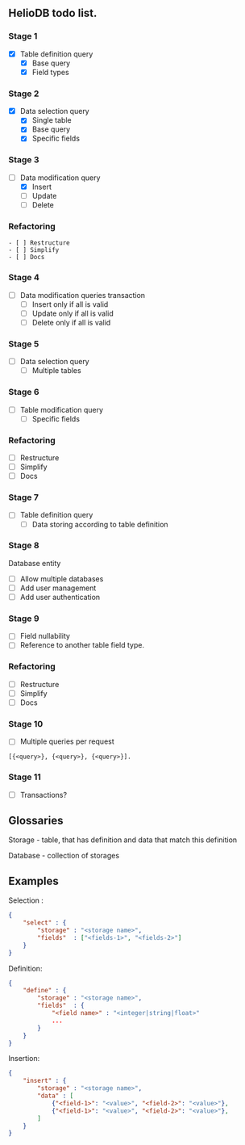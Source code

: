 ## HelioDB todo list.
### Stage 1
 - [x] Table definition query
    - [x] Base query
    - [x] Field types

### Stage 2
 - [x] Data selection query
    - [x] Single table
    - [x] Base query
    - [x] Specific fields

### Stage 3
 - [ ] Data modification query
     - [x] Insert
     - [ ] Update
     - [ ] Delete

### Refactoring
    - [ ] Restructure
    - [ ] Simplify
    - [ ] Docs

### Stage 4
 - [ ] Data modification queries transaction
     - [ ] Insert only if all is valid
     - [ ] Update only if all is valid
     - [ ] Delete only if all is valid

### Stage 5
 - [ ] Data selection query
    - [ ] Multiple tables

### Stage 6
 - [ ] Table modification query
    - [ ] Specific fields

### Refactoring
 - [ ] Restructure
 - [ ] Simplify
 - [ ] Docs

### Stage 7
 - [ ] Table definition query
    - [ ] Data storing according to table definition

### Stage 8
Database entity
 - [ ] Allow multiple databases
 - [ ] Add user management
 - [ ] Add user authentication

### Stage 9
 - [ ] Field nullability
 - [ ] Reference to another table field type.

### Refactoring
 - [ ] Restructure
 - [ ] Simplify
 - [ ] Docs

### Stage 10
 - [ ] Multiple queries per request
 ```
 [{<query>}, {<query>}, {<query>}].
 ```

### Stage 11
 - [ ] Transactions?

## Glossaries
 Storage  - table, that has definition and data that match this definition

 Database - collection of storages

## Examples

Selection :
```json
{
    "select" : {
        "storage" : "<storage name>",
        "fields"  : ["<fields-1>", "<fields-2>"]
    }
}
```

Definition:
```json
{
    "define" : {
        "storage" : "<storage name>",
        "fields"  : {
            "<field name>" : "<integer|string|float>"
            ...
        }
    }
}
```

Insertion:
```json
{
    "insert" : {
        "storage" : "<storage name>",
        "data" : [
            {"<field-1>": "<value>", "<field-2>": "<value>"},
            {"<field-1>": "<value>", "<field-2>": "<value>"},
        ]
    }
}
```